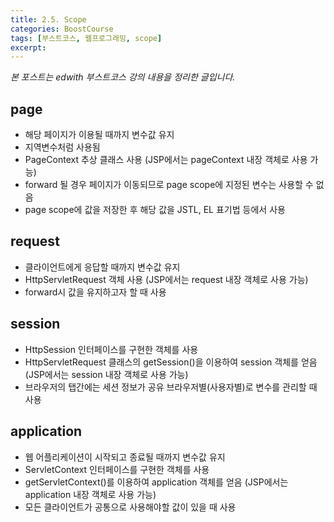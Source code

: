 ```yaml
---
title: 2.5. Scope
categories: BoostCourse
tags: [부스트코스, 웹프로그래밍, scope]
excerpt:
---
```

*본 포스트는 edwith 부스트코스 강의 내용을 정리한 글입니다.*

## page
- 해당 페이지가 이용될 때까지 변수값 유지
- 지역변수처럼 사용됨
- PageContext 추상 클래스 사용 (JSP에서는 pageContext 내장 객체로 사용
  가능)
- forward 될 경우 페이지가 이동되므로 page scope에 지정된 변수는
사용할 수 없음
- page scope에 값을 저장한 후 해당 값을 JSTL, EL 표기법
등에서 사용

## request
- 클라이언트에게 응답할 때까지 변수값 유지
- HttpServletRequest 객체 사용 (JSP에서는 request 내장 객체로 사용
  가능)
- forward시 값을 유지하고자 할 때 사용

## session
- HttpSession 인터페이스를 구현한 객체를 사용
- HttpServletRequest 클래스의 getSession()을 이용하여 session 객체를 얻음
  (JSP에서는 session 내장 객체로 사용 가능)
- 브라우저의 탭간에는 세션 정보가 공유 브라우저별(사용자별)로 변수를 관리할
  때 사용

## application
- 웹 어플리케이션이 시작되고 종료될 때까지 변수값 유지
- ServletContext 인터페이스를 구현한 객체를 사용
- getServletContext()를 이용하여 application 객체를 얻음 (JSP에서는 
  application 내장 객체로 사용 가능)
- 모든 클라이언트가 공통으로 사용해야할 값이 있을 때 사용
